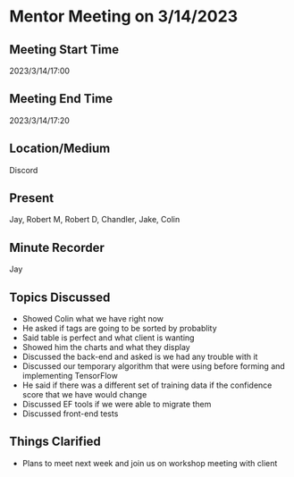 # Mentor Meeting on 3/14/2023

## Meeting Start Time

2023/3/14/17:00

## Meeting End Time

2023/3/14/17:20

## Location/Medium

Discord

## Present

Jay, Robert M, Robert D, Chandler, Jake, Colin

## Minute Recorder

Jay

## Topics Discussed

* Showed Colin what we have right now
* He asked if tags are going to be sorted by probablity
* Said table is perfect and what client is wanting
* Showed him the charts and what they display
* Discussed the back-end and asked is we had any trouble with it
* Discussed our temporary algorithm that were using before forming and implementing TensorFlow
* He said if there was a different set of training data if the confidence score that we have would change
* Discussed EF tools if we were able to migrate them
* Discussed front-end tests

## Things Clarified

* Plans to meet next week and join us on workshop meeting with client
